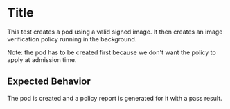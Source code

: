 # Title

This test creates a pod using a valid signed image.
It then creates an image verification policy running in the background.

Note: the pod has to be created first because we don't want the policy to apply at admission time.

## Expected Behavior

The pod is created and a policy report is generated for it with a pass result.
